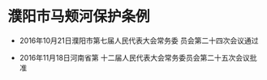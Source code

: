 # 濮阳市马颊河保护条例

- 2016年10月21日濮阳市第七届人民代表大会常务委
  员会第二十四次会议通过

- 2016年11月18日河南省第
  十二届人民代表大会常务委员会第二十五次会议批准

<!-- INFO END -->
